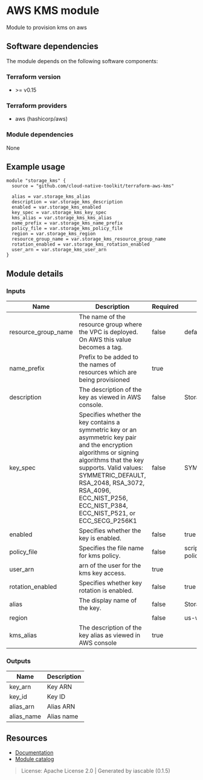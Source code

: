 # AWS KMS module

Module to provision kms on aws


## Software dependencies

The module depends on the following software components:

### Terraform version

- \>= v0.15

### Terraform providers


- aws (hashicorp/aws)

### Module dependencies


None

## Example usage

```hcl
module "storage_kms" {
  source = "github.com/cloud-native-toolkit/terraform-aws-kms"

  alias = var.storage_kms_alias
  description = var.storage_kms_description
  enabled = var.storage_kms_enabled
  key_spec = var.storage_kms_key_spec
  kms_alias = var.storage_kms_kms_alias
  name_prefix = var.storage_kms_name_prefix
  policy_file = var.storage_kms_policy_file
  region = var.storage_kms_region
  resource_group_name = var.storage_kms_resource_group_name
  rotation_enabled = var.storage_kms_rotation_enabled
  user_arn = var.storage_kms_user_arn
}

```

## Module details

### Inputs

| Name | Description | Required | Default | Source |
|------|-------------|---------|----------|--------|
| resource_group_name | The name of the resource group where the VPC is deployed. On AWS this value becomes a tag. | false | default |  |
| name_prefix | Prefix to be added to the names of resources which are being provisioned | true |  |  |
| description | The description of the key as viewed in AWS console. | false | Storage-kms |  |
| key_spec | Specifies whether the key contains a symmetric key or an asymmetric key pair and the encryption algorithms or signing algorithms that the key supports. Valid values: SYMMETRIC_DEFAULT, RSA_2048, RSA_3072, RSA_4096, ECC_NIST_P256, ECC_NIST_P384, ECC_NIST_P521, or ECC_SECG_P256K1 | false | SYMMETRIC_DEFAULT |  |
| enabled | Specifies whether the key is enabled. | false | true |  |
| policy_file | Specifies the file name for kms policy. | false | scripts/kms-policy/kms-policy.json |  |
| user_arn | arn of the user for the kms key access. | true |  |  |
| rotation_enabled | Specifies whether key rotation is enabled. | false | true |  |
| alias | The display name of the key. | false | Storage-kms |  |
| region |  | false | us-west-2 |  |
| kms_alias | The description of the key alias as viewed in AWS console | true |  |  |

### Outputs

| Name | Description |
|------|-------------|
| key_arn | Key ARN |
| key_id | Key ID |
| alias_arn | Alias ARN |
| alias_name | Alias name |

## Resources

- [Documentation](https://operate.cloudnativetoolkit.dev)
- [Module catalog](https://modules.cloudnativetoolkit.dev)

> License: Apache License 2.0 | Generated by iascable (0.1.5)
